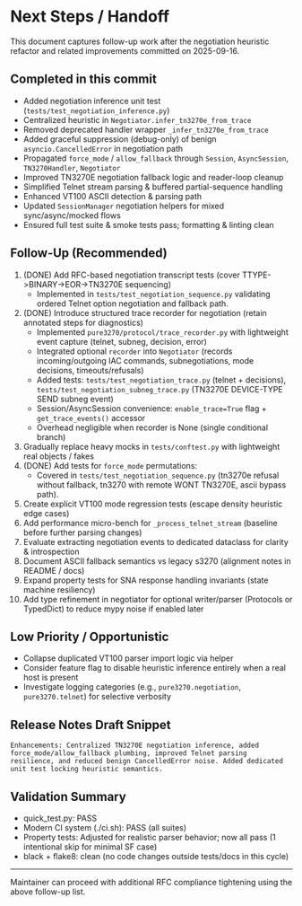 # Next Steps / Handoff

This document captures follow-up work after the negotiation heuristic refactor and related improvements committed on 2025-09-16.

## Completed in this commit
- Added negotiation inference unit test (`tests/test_negotiation_inference.py`)
- Centralized heuristic in `Negotiator.infer_tn3270e_from_trace`
- Removed deprecated handler wrapper `_infer_tn3270e_from_trace`
- Added graceful suppression (debug-only) of benign `asyncio.CancelledError` in negotiation path
- Propagated `force_mode` / `allow_fallback` through `Session`, `AsyncSession`, `TN3270Handler`, `Negotiator`
- Improved TN3270E negotiation fallback logic and reader-loop cleanup
- Simplified Telnet stream parsing & buffered partial-sequence handling
- Enhanced VT100 ASCII detection & parsing path
- Updated `SessionManager` negotiation helpers for mixed sync/async/mocked flows
- Ensured full test suite & smoke tests pass; formatting & linting clean

## Follow-Up (Recommended)
1. (DONE) Add RFC-based negotiation transcript tests (cover TTYPE->BINARY->EOR->TN3270E sequencing)
   - Implemented in `tests/test_negotiation_sequence.py` validating ordered Telnet option negotiation and fallback path.
2. (DONE) Introduce structured trace recorder for negotiation (retain annotated steps for diagnostics)
   - Implemented `pure3270/protocol/trace_recorder.py` with lightweight event capture (telnet, subneg, decision, error)
   - Integrated optional `recorder` into `Negotiator` (records incoming/outgoing IAC commands, subnegotiations, mode decisions, timeouts/refusals)
   - Added tests: `tests/test_negotiation_trace.py` (telnet + decisions), `tests/test_negotiation_subneg_trace.py` (TN3270E DEVICE-TYPE SEND subneg event)
   - Session/AsyncSession convenience: `enable_trace=True` flag + `get_trace_events()` accessor
   - Overhead negligible when recorder is None (single conditional branch)
3. Gradually replace heavy mocks in `tests/conftest.py` with lightweight real objects / fakes
4. (DONE) Add tests for `force_mode` permutations:
   - Covered in `tests/test_negotiation_sequence.py` (tn3270e refusal without fallback, tn3270 with remote WONT TN3270E, ascii bypass path).
5. Create explicit VT100 mode regression tests (escape density heuristic edge cases)
6. Add performance micro-bench for `_process_telnet_stream` (baseline before further parsing changes)
7. Evaluate extracting negotiation events to dedicated dataclass for clarity & introspection
8. Document ASCII fallback semantics vs legacy s3270 (alignment notes in README / docs)
9. Expand property tests for SNA response handling invariants (state machine resiliency)
10. Add type refinement in negotiator for optional writer/parser (Protocols or TypedDict) to reduce mypy noise if enabled later

## Low Priority / Opportunistic
- Collapse duplicated VT100 parser import logic via helper
- Consider feature flag to disable heuristic inference entirely when a real host is present
- Investigate logging categories (e.g., `pure3270.negotiation`, `pure3270.telnet`) for selective verbosity

## Release Notes Draft Snippet
```
Enhancements: Centralized TN3270E negotiation inference, added force_mode/allow_fallback plumbing, improved Telnet parsing resilience, and reduced benign CancelledError noise. Added dedicated unit test locking heuristic semantics.
```

## Validation Summary
- quick_test.py: PASS
- Modern CI system (./ci.sh): PASS (all suites)
- Property tests: Adjusted for realistic parser behavior; now all pass (1 intentional skip for minimal SF case)
- black + flake8: clean (no code changes outside tests/docs in this cycle)

---
Maintainer can proceed with additional RFC compliance tightening using the above follow-up list.
